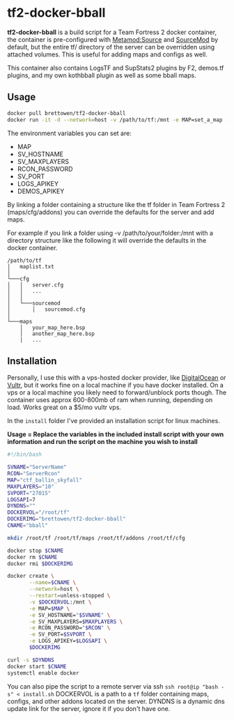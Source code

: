 tf2-docker-bball
================

**tf2-docker-bball** is a build script for a Team Fortress 2 docker container, the container is pre-configured with [Metamod:Source](https://www.sourcemm.net/) and [SourceMod](https://www.sourcemod.net/) by default, but the entire tf/ directory of the server can be overridden using attached volumes. This is useful for adding maps and configs as well.

This container also contains LogsTF and SupStats2 plugins by F2, demos.tf plugins, and my own kothbball plugin as well as some bball maps.

Usage
-----
```bash
docker pull brettowen/tf2-docker-bball
docker run -it -d --network=host -v /path/to/tf:/mnt -e MAP=set_a_map -e SV_HOSTNAME="YourServerNameHere" -e SV_MAXPLAYERS=12 -e RCON_PASSWORD="ChangeThis" brettowen/tf2-docker-bball
```
The environment variables you can set are:
- MAP
- SV_HOSTNAME
- SV_MAXPLAYERS
- RCON_PASSWORD
- SV_PORT
- LOGS_APIKEY
- DEMOS_APIKEY

By linking a folder containing a structure like the tf folder in Team Fortress 2 (maps/cfg/addons) you can override the defaults for the server and add maps.

For example if you link a folder using -v /path/to/your/folder:/mnt with a directory structure like the following it will override the defaults in the docker container.
```
/path/to/tf
│   maplist.txt  
│
└───cfg
│   │   server.cfg
│   │   ...
│   │
│   └───sourcemod
│       │   sourcemod.cfg
│   
└───maps
    │   your_map_here.bsp
    │   another_map_here.bsp
    |   ...
```

Installation
------------
Personally, I use this with a vps-hosted docker provider, like [DigitalOcean](https://www.digitalocean.com/) or [Vultr](https://www.vultr.com/), but it works fine on a local machine if you have docker installed. On a vps or a local machine you likely need to forward/unblock ports though. The container uses approx 600-800mb of ram when running, depending on load. Works great on a $5/mo vultr vps.

In the `install` folder I've provided an installation script for linux machines.

**Usage = Replace the variables in the included install script with your own information and run the script on the machine you wish to install**
```bash
#!/bin/bash

SVNAME="ServerName"
RCON="ServerRcon"
MAP="ctf_ballin_skyfall"
MAXPLAYERS="10"
SVPORT="27015"
LOGSAPI=7
DYNDNS=""
DOCKERVOL="/root/tf"
DOCKERIMG="brettowen/tf2-docker-bball"
CNAME="bball"

mkdir /root/tf /root/tf/maps /root/tf/addons /root/tf/cfg

docker stop $CNAME
docker rm $CNAME
docker rmi $DOCKERIMG

docker create \
       --name=$CNAME \
       --network=host \
       --restart=unless-stopped \
       -v $DOCKERVOL:/mnt \
       -e MAP=$MAP \
       -e SV_HOSTNAME="$SVNAME" \
       -e SV_MAXPLAYERS=$MAXPLAYERS \
       -e RCON_PASSWORD="$RCON" \
       -e SV_PORT=$SVPORT \
       -e LOGS_APIKEY=$LOGSAPI \
       $DOCKERIMG

curl -s $DYNDNS
docker start $CNAME
systemctl enable docker
```
You can also pipe the script to a remote server via ssh `ssh root@ip "bash -s" < install.sh`
DOCKERVOL is a path to a `tf` folder containing maps, configs, and other addons located on the server.
DYNDNS is a dynamic dns update link for the server, ignore it if you don't have one.
